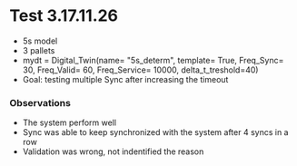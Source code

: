 # Test 3.17.11.26
- 5s model
- 3 pallets
- mydt = Digital_Twin(name= "5s_determ", template= True, Freq_Sync= 30, Freq_Valid= 60, Freq_Service= 10000, delta_t_treshold=40)
- Goal: testing multiple Sync after increasing the timeout

### Observations
- The system perform well
- Sync was able to keep synchronized with the system after 4 syncs in a row
- Validation was wrong, not indentified the reason